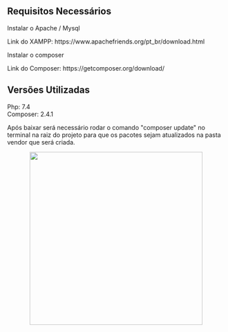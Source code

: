 <h2>Requisitos Necessários </h2>

<p>Instalar o Apache / Mysql </p>
Link do XAMPP: https://www.apachefriends.org/pt_br/download.html <br>

<p>Instalar o composer</p>
Link do Composer: https://getcomposer.org/download/ <br>

<h2> Versões Utilizadas </h2>
Php: 7.4 <br>
Composer: 2.4.1 <br>

Após baixar será necessário rodar o comando "composer update" no terminal na raiz do projeto para que os pacotes sejam atualizados na pasta vendor que será criada.

<p align="center"><a href="https://laravel.com" target="_blank"><img src="https://raw.githubusercontent.com/laravel/art/master/logo-lockup/5%20SVG/2%20CMYK/1%20Full%20Color/laravel-logolockup-cmyk-red.svg" width="400"></a></p>
